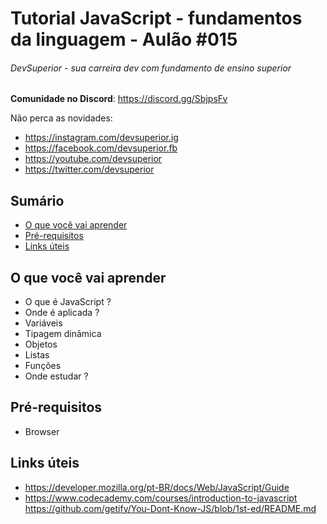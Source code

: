 # Tutorial JavaScript - fundamentos da linguagem - Aulão #015
###### DevSuperior - sua carreira dev com fundamento de ensino superior

**Comunidade no Discord**:
https://discord.gg/SbjpsFv

Não perca as novidades:
- https://instagram.com/devsuperior.ig
- https://facebook.com/devsuperior.fb
- https://youtube.com/devsuperior
- https://twitter.com/devsuperior

## Sumário
- [O que você vai aprender](#O-que-você-vai-aprender)
- [Pré-requisitos](#pré-requisitos)
- [Links úteis](#links-úteis) 

## O que você vai aprender
- O que é JavaScript ?
- Onde é aplicada ?
- Variáveis
- Tipagem dinâmica
- Objetos
- Listas
- Funções
- Onde estudar ?

## Pré-requisitos
- Browser

## Links úteis
- https://developer.mozilla.org/pt-BR/docs/Web/JavaScript/Guide
- https://www.codecademy.com/courses/introduction-to-javascript
https://github.com/getify/You-Dont-Know-JS/blob/1st-ed/README.md
